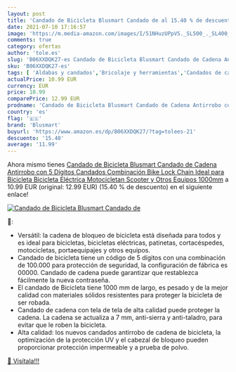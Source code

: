 ```yaml
---
layout: post
title: 'Candado de Bicicleta Blusmart Candado de al 15.40 % de descuento'
date: 2021-07-10 17:16:57
image: 'https://m.media-amazon.com/images/I/51NHuzUPpVS._SL500_._SL400_.jpg'
comments: true
category: ofertas
author: 'tole.es'
slug: 'B06XXDQK27-es Candado de Bicicleta Blusmart Candado de Cadena Antirrobo...'
sku: 'B06XXDQK27-es'
tags: [ 'Aldabas y candados','Bricolaje y herramientas','Candados de cadena','Ferretería','bicicleta','blusmart', ]
actualPrice: 10.99 EUR
currency: EUR
price: 10.99
comparePrice: 12.99 EUR
prodname: 'Candado de Bicicleta Blusmart Candado de Cadena Antirrobo con 5 Dígitos Candados Combinación Bike Lock Chain Ideal para Bicicleta  Bicicleta Eléctrica  Motocicletan  Scooter y Otros Equipos 1000mm'
country: 'es'
flag: '🇪🇸'
brand: 'Blusmart'
buyurl: 'https://www.amazon.es/dp/B06XXDQK27/?tag=tolees-21'
descuento: '15.40'
average: '11.99'
---
```


Ahora mismo tienes [Candado de Bicicleta Blusmart Candado de Cadena Antirrobo con 5 Dígitos Candados Combinación Bike Lock Chain Ideal para Bicicleta  Bicicleta Eléctrica  Motocicletan  Scooter y Otros Equipos 1000mm](https://www.amazon.es/dp/B06XXDQK27/?tag=tolees-21) a 10.99 EUR (original: 12.99 EUR) (15.40 %  de descuento) en el siguiente enlace!

[![Candado de Bicicleta Blusmart Candado de](https://m.media-amazon.com/images/I/51NHuzUPpVS._SL500_._SL400_.jpg)](https://www.amazon.es/dp/B06XXDQK27/?tag=tolees-21)

🔎:

- Versátil: la cadena de bloqueo de bicicleta está diseñada para todos y es ideal para bicicletas, bicicletas eléctricas, patinetas, cortacéspedes, motocicletas, portaequipajes y otros equipos.
- Candado de bicicleta tiene un código de 5 dígitos con una combinación de 100.000 para protección de seguridad, la configuración de fábrica es 00000. Candado de cadena puede garantizar que restablezca fácilmente la nueva contraseña.
- El candado de Bicicleta tiene 1000 mm de largo, es pesado y de la mejor calidad con materiales sólidos resistentes para proteger la bicicleta de ser robada.
- Candado de cadena con tela de tela de alta calidad puede proteger la cadena. La cadena se actualiza a 7 mm, anti-sierra y anti-taladro, para evitar que le roben la bicicleta.
- Alta calidad: los nuevos candados antirrobo de cadena de bicicleta, la optimización de la protección UV y el cabezal de bloqueo pueden proporcionar protección impermeable y a prueba de polvo.

[🛒 Visítala!!!](https://www.amazon.es/dp/B06XXDQK27/?tag=tolees-21)
